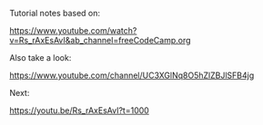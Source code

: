 
Tutorial notes based on:

https://www.youtube.com/watch?v=Rs_rAxEsAvI&ab_channel=freeCodeCamp.org



Also take a look:

https://www.youtube.com/channel/UC3XGlNq8O5hZlZBJlSFB4jg




Next:

https://youtu.be/Rs_rAxEsAvI?t=1000